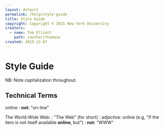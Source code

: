 ```yaml
---
layout: default
permalink: /help/style-guide
title: Style Guide
copyright: Copyright © 2015 New York University
creators:
  - name: Tom Elliott
    path: /author/thomase
created: 2015-12-07
---
```


# Style Guide

NB: Note capitalization throughout.

## Technical Terms

online
: **not:** "on-line"

The World-Wide Web:
: "The Web" (for short)
: adjective: online (e.g, "If the item is not itself available **online**, but")
: **not:** "WWW"

